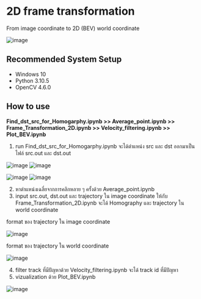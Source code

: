 # 2D frame transformation

From image coordinate to 2D (BEV) world coordinate

![image](https://github.com/vivmm/ME14_2022/assets/103901978/4f0a12ee-c2fa-4090-a93e-c40092c61bef)

## Recommended System Setup
- Windows 10
- Python 3.10.5
- OpenCV 4.6.0

## How to use
**Find_dst_src_for_Homogarphy.ipynb >> Average_point.ipynb >> Frame_Transformation_2D.ipynb >> Velocity_filtering.ipynb >> Plot_BEV.ipynb**

1. run Find_dst_src_for_Homogarphy.ipynb จะได้ตำแหน่ง src และ dst ออกมาเป็นไฟล์ src.out และ dst.out

![image](https://github.com/vivmm/ME14_2022/assets/103901978/4d682772-2e93-4dd9-a37c-c3cf4bec75ac) ![image](https://github.com/vivmm/ME14_2022/assets/103901978/c348d695-7c5b-435b-b5cd-65d0b6fc2a3c)

![image](https://github.com/vivmm/ME14_2022/assets/103901978/3d1befe4-801a-4efe-b292-5b6941ccfa6f) ![image](https://github.com/vivmm/ME14_2022/assets/103901978/ed322bfb-2fc9-42b5-95ad-bf932037a6f5)

2. หาตำแหน่งเฉลี่ยจากการคลิกหลาย ๆ ครั้งด้วย Average_point.ipynb
3. input src.out, dst.out และ trajectory ใน image coordinate ให้กับ Frame_Transformation_2D.ipynb จะได้ Homography และ trajectory ใน world coordinate

format ของ trajectory ใน image coordinate

![image](https://github.com/vivmm/ME14_2022/assets/103901978/cef8b390-db93-408c-8add-2285870c04c6)

format ของ trajectory ใน world coordinate

![image](https://github.com/vivmm/ME14_2022/assets/103901978/644e51ef-9a69-4d5e-a738-5c5466df0a28)

4. filter track ที่มีปัญหาด้วย Velocity_filtering.ipynb จะได้ track id ที่มีปัญหา
5. vizualization ด้วย Plot_BEV.ipynb

![image](https://github.com/vivmm/ME14_2022/assets/103901978/13230842-791e-4fb5-9353-c5e50cc6d136)


